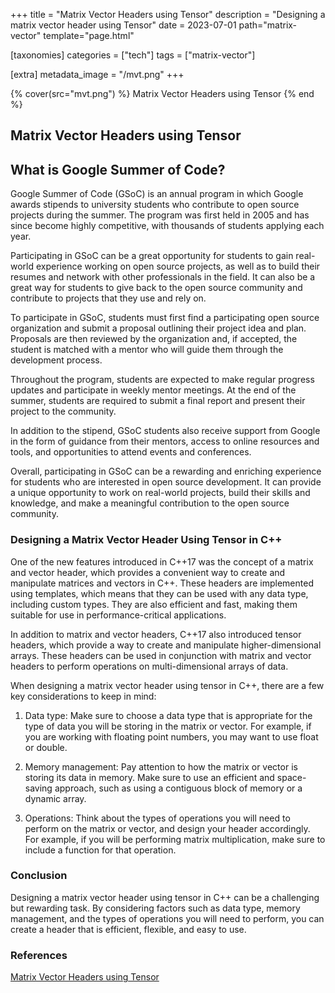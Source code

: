 +++
title = "Matrix Vector Headers using Tensor"
description = "Designing a matrix vector header using Tensor"
date = 2023-07-01
path="matrix-vector"
template="page.html"

[taxonomies]
categories = ["tech"]
tags = ["matrix-vector"]

[extra]
metadata_image = "/mvt.png"
+++

{% cover(src="mvt.png") %}
Matrix Vector Headers using Tensor
{% end %}

## Matrix Vector Headers using Tensor
## What is Google Summer of Code?

Google Summer of Code (GSoC) is an annual program in which Google awards stipends to university students who contribute to open source projects during the summer. The program was first held in 2005 and has since become highly competitive, with thousands of students applying each year.

Participating in GSoC can be a great opportunity for students to gain real-world experience working on open source projects, as well as to build their resumes and network with other professionals in the field. It can also be a great way for students to give back to the open source community and contribute to projects that they use and rely on.

To participate in GSoC, students must first find a participating open source organization and submit a proposal outlining their project idea and plan. Proposals are then reviewed by the organization and, if accepted, the student is matched with a mentor who will guide them through the development process.

Throughout the program, students are expected to make regular progress updates and participate in weekly mentor meetings. At the end of the summer, students are required to submit a final report and present their project to the community.

In addition to the stipend, GSoC students also receive support from Google in the form of guidance from their mentors, access to online resources and tools, and opportunities to attend events and conferences.

Overall, participating in GSoC can be a rewarding and enriching experience for students who are interested in open source development. It can provide a unique opportunity to work on real-world projects, build their skills and knowledge, and make a meaningful contribution to the open source community.
### Designing a Matrix Vector Header Using Tensor in C++
One of the new features introduced in C++17 was the concept of a matrix and vector header, which provides a convenient way to create and manipulate matrices and vectors in C++. These headers are implemented using templates, which means that they can be used with any data type, including custom types. They are also efficient and fast, making them suitable for use in performance-critical applications.

In addition to matrix and vector headers, C++17 also introduced tensor headers, which provide a way to create and manipulate higher-dimensional arrays. These headers can be used in conjunction with matrix and vector headers to perform operations on multi-dimensional arrays of data.

When designing a matrix vector header using tensor in C++, there are a few key considerations to keep in mind:

1. Data type: Make sure to choose a data type that is appropriate for the type of data you will be storing in the matrix or vector. For example, if you are working with floating point numbers, you may want to use float or double.

2. Memory management: Pay attention to how the matrix or vector is storing its data in memory. Make sure to use an efficient and space-saving approach, such as using a contiguous block of memory or a dynamic array.

3. Operations: Think about the types of operations you will need to perform on the matrix or vector, and design your header accordingly. For example, if you will be performing matrix multiplication, make sure to include a function for that operation.

### Conclusion
Designing a matrix vector header using tensor in C++ can be a challenging but rewarding task. By considering factors such as data type, memory management, and the types of operations you will need to perform, you can create a header that is efficient, flexible, and easy to use.

### References

<!-- project link -->
[Matrix Vector Headers using Tensor](https://github.com/BoostGSoC21/ublas/wiki)
